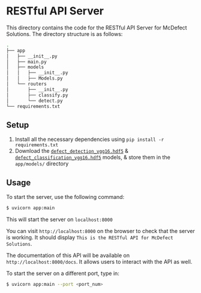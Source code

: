 # RESTful API Server

This directory contains the code for the RESTful API Server for McDefect Solutions. The directory structure is as follows:

```bash
.
├── app
│   ├── __init__.py
│   ├── main.py
│   ├── models
│   │   ├── __init__.py
│   │   ├── Models.py
│   └── routers
│       ├── __init__.py
│       ├── classify.py
│       └── detect.py
└── requirements.txt
```

## Setup

1. Install all the necessary dependencies using `pip install -r requirements.txt`
2. Download the [`defect_detection_vgg16.hdf5`](https://drive.google.com/file/d/1TLaEuDm_GJ5h-zi7f1E-Nr2n4bGRRbr_/view?usp=sharing) & [`defect_classification_vgg16.hdf5`](https://drive.google.com/file/d/1OdA9lB7lfvWxQZKCLMNvEmmXWchUbhuj/view?usp=sharing) models, & store them in the `app/models/` directory


## Usage

To start the server, use the following command:

```bash
$ uvicorn app:main
```

This will start the server on `localhost:8000`

You can visit `http://localhost:8000` on the browser to check that the server is working. It should display `This is the RESTful API for McDefect Solutions`.

The documentation of this API will be available on `http://localhost:8000/docs`. It allows users to interact with the API as well.

To start the server on a different port, type in:

```bash
$ uvicorn app:main --port <port_num>
```
